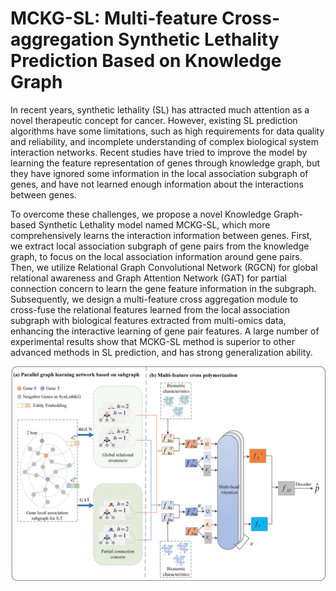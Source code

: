 # MCKG-SL: Multi-feature Cross-aggregation Synthetic Lethality Prediction Based on Knowledge Graph
In recent years, synthetic lethality (SL) has attracted much attention as a novel therapeutic concept for cancer. However, existing SL prediction algorithms have some limitations, such as high requirements for data quality and reliability, and incomplete understanding of complex biological system interaction networks. Recent studies have tried to improve the model by learning the feature representation of genes through knowledge graph, but they have ignored some information in the local association subgraph of genes, and have not learned enough information about the interactions between genes. 


To overcome these challenges, we propose a novel Knowledge Graph-based Synthetic Lethality model named MCKG-SL, which more comprehensively learns the interaction information between genes. First, we extract local association subgraph of gene pairs from the knowledge graph, to focus on the local association information around gene pairs. Then, we utilize Relational Graph Convolutional Network (RGCN) for global relational awareness and Graph Attention Network (GAT) for partial connection concern to learn the gene feature information in the subgraph. Subsequently, we design a multi-feature cross aggregation module to cross-fuse the relational features learned from the local association subgraph with biological features extracted from multi-omics data, enhancing the interactive learning of gene pair features. A large number of experimental results show that MCKG-SL method is superior to other advanced methods in SL prediction, and has strong generalization ability.


![model](model3.jpg)
